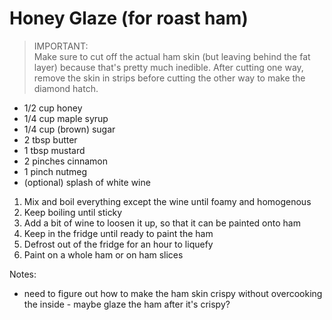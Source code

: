 # Honey Glaze (for roast ham)

> IMPORTANT:<br>
> Make sure to cut off the actual ham skin (but leaving behind the fat layer) because that's pretty much inedible.
> After cutting one way, remove the skin in strips before cutting the other way to make the diamond hatch. 

* 1/2 cup honey
* 1/4 cup maple syrup
* 1/4 cup (brown) sugar
* 2 tbsp butter
* 1 tbsp mustard
* 2 pinches cinnamon
* 1 pinch nutmeg
* (optional) splash of white wine

1. Mix and boil everything except the wine until foamy and homogenous
2. Keep boiling until sticky
3. Add a bit of wine to loosen it up, so that it can be painted onto ham
4. Keep in the fridge until ready to paint the ham
5. Defrost out of the fridge for an hour to liquefy
6. Paint on a whole ham or on ham slices

Notes:

* need to figure out how to make the ham skin crispy without overcooking the inside - maybe glaze the ham after it's crispy?